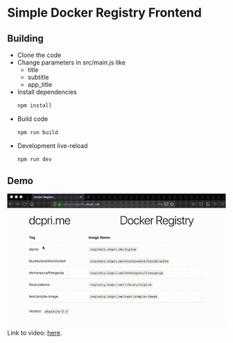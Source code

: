 # Simple Docker Registry Frontend

## Building

* Clone the code
* Change parameters in src/main.js like
  * title
  * subtitle
  * app_title
* Install dependencies
  ```bash
  npm install
  ```
* Build code
  ```bash
  npm run build
  ```
* Development live-reload
  ```bash
  npm run dev
  ```

## Demo

![demo.gif](demo.gif)
Link to video: [here](https://vimeo.com/308584485).

